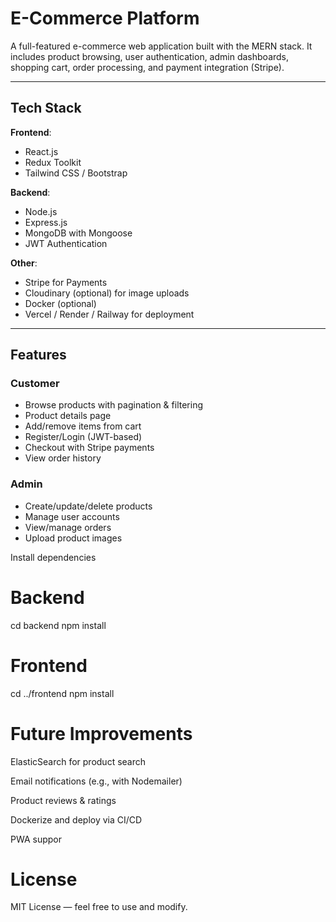 # E-Commerce Platform

A full-featured e-commerce web application built with the MERN stack. It includes product browsing, user authentication, admin dashboards, shopping cart, order processing, and payment integration (Stripe).

---

## Tech Stack

**Frontend**:
- React.js
- Redux Toolkit
- Tailwind CSS / Bootstrap

**Backend**:
- Node.js
- Express.js
- MongoDB with Mongoose
- JWT Authentication

**Other**:
- Stripe for Payments
- Cloudinary (optional) for image uploads
- Docker (optional)
- Vercel / Render / Railway for deployment

---

## Features

### Customer
- Browse products with pagination & filtering
- Product details page
- Add/remove items from cart
- Register/Login (JWT-based)
- Checkout with Stripe payments
- View order history

### Admin
- Create/update/delete products
- Manage user accounts
- View/manage orders
- Upload product images


Install dependencies

# Backend
cd backend
npm install

# Frontend
cd ../frontend
npm install

# Future Improvements
ElasticSearch for product search

Email notifications (e.g., with Nodemailer)

Product reviews & ratings

Dockerize and deploy via CI/CD

PWA suppor


# License
MIT License — feel free to use and modify.

